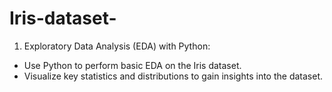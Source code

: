 # Iris-dataset-
1. Exploratory Data Analysis (EDA) with Python:
- Use Python to perform basic EDA on the Iris dataset.
- Visualize key statistics and distributions to gain insights into the dataset.
